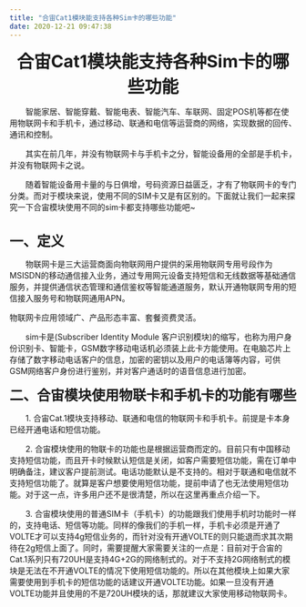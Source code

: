 ```yaml
---
title: "合宙Cat1模块能支持各种Sim卡的哪些功能"
date: 2020-12-21 09:47:38
---
```


<p style="text-align:center;"><span style="font-size:30px"><strong>合宙Cat1模块能支持各种Sim卡的哪些功能</strong></span></p><p style="text-indent:2em;">智能家居、智能穿戴、智能电表、智能汽车、车联网、固定POS机等都在使用物联网卡和手机卡，通过移动、联通和电信等运营商的网络，实现数据的回传、通讯和控制。</p><p></p><p style="text-align:left;text-indent:2em;" size="1" _root="[object Object]" __ownerid="undefined" __hash="undefined" __altered="false">其实在前几年，并没有物联网卡与手机卡之分，智能设备用的全部是手机卡，并没有物联网卡之说。</p><p></p><p style="text-align:left;text-indent:2em;" size="1" _root="[object Object]" __ownerid="undefined" __hash="undefined" __altered="false">随着智能设备用卡量的与日俱增，号码资源日益匮乏，才有了物联网卡的专门分类。而对于模块来说，使用不同的SIM卡又是有区别的。下面就让我们一起来探究一下合宙模块使用不同的sim卡都支持哪些功能吧~</p><p style="text-align:left;" class="MsoNormal"><br/><strong><span style="font-size:24px">一、定义</span></strong></p><p style="text-align:left;text-indent:2em;" size="1" _root="[object Object]" __ownerid="undefined" __hash="undefined" __altered="false">物联网卡是三大运营商面向物联网用户提供的采用物联网专用号段作为MSISDN的移动通信接入业务，通过专用网元设备支持短信和无线数据等基础通信服务，并提供通信状态管理和通信鉴权等智能通道服务，默认开通物联网专用的短信接入服务号和物联网通用APN。</p><p style="text-align:left;" class="MsoNormal">物联网卡应用领域广、产品形态丰富、套餐资费灵活。</p><p></p><p style="text-align:left;text-indent:2em;" size="1" _root="[object Object]" __ownerid="undefined" __hash="undefined" __altered="false">sim卡是(Subscriber Identity Module 客户识别模块)的缩写，也称为用户身份识别卡、智能卡，GSM数字移动电话机必须装上此卡方能使用。在电脑芯片上存储了数字移动电话客户的信息，加密的密钥以及用户的电话簿等内容，可供GSM网络客户身份进行鉴别，并对客户通话时的语音信息进行加密。</p><p style="text-align:left;" class="MsoNormal"></p><p style="text-align:left;" class="MsoNormal"><strong><span style="font-size:24px">二、合宙模块使用物联卡和手机卡的功能有哪些</span></strong></p><p style="text-align:left;text-indent:2em;" size="1" _root="[object Object]" __ownerid="undefined" __hash="undefined" __altered="false">1. 合宙Cat.1模块支持移动、联通和电信的物联网卡和手机卡。前提是卡本身已经开通电话和短信功能。</p><p></p><p style="text-align:left;text-indent:2em;" size="1" _root="[object Object]" __ownerid="undefined" __hash="undefined" __altered="false">2. 合宙模块使用的物联卡的功能也是根据运营商而定的。目前只有中国移动支持短信功能，而且开卡时候默认短信是关闭，如客户需要短信功能，需在订单中明确备注，建议客户提前测试。电话功能默认是不支持的。相对于联通和电信就不支持短信功能了。就算是客户想要使用短信功能，提前申请了也无法使用短信功能。对于这一点，许多用户还不是很清楚，所以在这里再重点介绍一下。</p><p></p><p style="text-indent:2em;" size="1" _root="[object Object]" __ownerid="undefined" __hash="undefined" __altered="false">3. 合宙模块使用的普通SIM卡（手机卡）的功能跟我们使用手机时功能时一样的，支持电话、短信等功能。同样的像我们的手机一样，手机卡必须是开通了VOLTE才可以支持4g短信业务的，而针对没有开通VOLTE的则只能退而求其次期待在2g短信上面了。同时，需要提醒大家需要关注的一点是：目前对于合宙的Cat.1系列只有720UH是支持4G+2G的网络制式的。对于不支持2G网络制式的模块是无法在不开通VOLTE的情况下使用短信功能的。所以在其他模块上如果大家需要使用到手机卡的短信功能的话建议开通VOLTE功能。如果一旦没有开通VOLTE功能并且使用的不是720UH模块的话，那就建议大家使用移动物联网卡。</p><p></p>